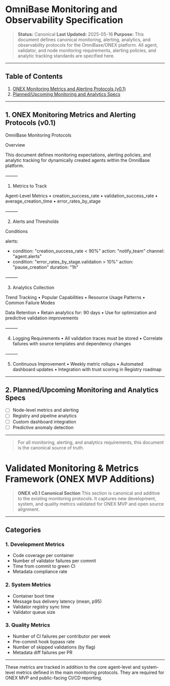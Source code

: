 <!-- === OmniNode:Metadata ===
<!-- metadata_version: 0.1.0 -->
<!-- protocol_version: 0.1.0 -->
<!-- owner: OmniNode Team -->
<!-- copyright: OmniNode Team -->
<!-- schema_version: 0.1.0 -->
<!-- name: monitoring.md -->
<!-- version: 1.0.0 -->
<!-- uuid: 6e02fce0-b108-44b9-9109-b3e796552882 -->
<!-- author: OmniNode Team -->
<!-- created_at: 2025-05-21T12:41:40.159626 -->
<!-- last_modified_at: 2025-05-21T16:42:46.084449 -->
<!-- description: Stamped by ONEX -->
<!-- state_contract: state_contract://default -->
<!-- lifecycle: active -->
<!-- hash: fd42ebfbbb44b7e65805628eb33ced44330348dd0fcd11cf4c292ff92917efda -->
<!-- entrypoint: {'type': 'python', 'target': 'monitoring.md'} -->
<!-- runtime_language_hint: python>=3.11 -->
<!-- namespace: onex.stamped.monitoring -->
<!-- meta_type: tool -->
<!-- === /OmniNode:Metadata === -->

<!-- === OmniNode:Metadata ===
<!-- metadata_version: 0.1.0 -->
<!-- protocol_version: 0.1.0 -->
<!-- owner: OmniNode Team -->
<!-- copyright: OmniNode Team -->
<!-- schema_version: 0.1.0 -->
<!-- name: monitoring.md -->
<!-- version: 1.0.0 -->
<!-- uuid: c943c316-dbad-4964-aa5a-8b8d28f11d53 -->
<!-- author: OmniNode Team -->
<!-- created_at: 2025-05-21T12:33:43.434570 -->
<!-- last_modified_at: 2025-05-21T16:39:56.270656 -->
<!-- description: Stamped by ONEX -->
<!-- state_contract: state_contract://default -->
<!-- lifecycle: active -->
<!-- hash: b88d7fdf3dfaa3ac367bd783ff55d24ed1b11fb17ca41e8288c0ffa23aeb0035 -->
<!-- entrypoint: {'type': 'python', 'target': 'monitoring.md'} -->
<!-- runtime_language_hint: python>=3.11 -->
<!-- namespace: onex.stamped.monitoring -->
<!-- meta_type: tool -->
<!-- === /OmniNode:Metadata === -->

<!-- === OmniNode:Metadata ===
<!-- metadata_version: 0.1.0 -->
<!-- protocol_version: 0.1.0 -->
<!-- owner: OmniNode Team -->
<!-- copyright: OmniNode Team -->
<!-- schema_version: 0.1.0 -->
<!-- name: monitoring.md -->
<!-- version: 1.0.0 -->
<!-- uuid: 120c470f-864a-4122-b965-8ad213a40656 -->
<!-- author: OmniNode Team -->
<!-- created_at: 2025-05-21T09:28:42.662781 -->
<!-- last_modified_at: 2025-05-21T16:24:00.305966 -->
<!-- description: Stamped by ONEX -->
<!-- state_contract: state_contract://default -->
<!-- lifecycle: active -->
<!-- hash: dfc508a524d71fc206f9d56c8deb55b92047e36d617bc3970f1d903752c4206e -->
<!-- entrypoint: {'type': 'python', 'target': 'monitoring.md'} -->
<!-- runtime_language_hint: python>=3.11 -->
<!-- namespace: onex.stamped.monitoring -->
<!-- meta_type: tool -->
<!-- === /OmniNode:Metadata === -->

# OmniBase Monitoring and Observability Specification

> **Status:** Canonical
> **Last Updated:** 2025-05-16
> **Purpose:** This document defines canonical monitoring, alerting, analytics, and observability protocols for the OmniBase/ONEX platform. All agent, validator, and node monitoring requirements, alerting policies, and analytic tracking standards are specified here.

---

## Table of Contents

1. [ONEX Monitoring Metrics and Alerting Protocols (v0.1)](#onex-monitoring-metrics-and-alerting-protocols-v01)
2. [Planned/Upcoming Monitoring and Analytics Specs](#planned-upcoming-monitoring-and-analytics-specs)

---

## 1. ONEX Monitoring Metrics and Alerting Protocols (v0.1)

OmniBase Monitoring Protocols

Overview

This document defines monitoring expectations, alerting policies, and analytic tracking for dynamically created agents within the OmniBase platform.

⸻

1. Metrics to Track

Agent-Level Metrics
	•	creation_success_rate
	•	validation_success_rate
	•	average_creation_time
	•	error_rates_by_stage

⸻

2. Alerts and Thresholds

Conditions

alerts:
  - condition: "creation_success_rate < 90%"
    action: "notify_team"
    channel: "agent.alerts"
  - condition: "error_rates_by_stage.validation > 10%"
    action: "pause_creation"
    duration: "1h"

⸻

3. Analytics Collection

Trend Tracking
	•	Popular Capabilities
	•	Resource Usage Patterns
	•	Common Failure Modes

Data Retention
	•	Retain analytics for: 90 days
	•	Use for optimization and predictive validation improvements

⸻

4. Logging Requirements
	•	All validation traces must be stored
	•	Correlate failures with source templates and dependency changes

⸻

5. Continuous Improvement
	•	Weekly metric rollups
	•	Automated dashboard updates
	•	Integration with trust scoring in Registry roadmap

---

## 2. Planned/Upcoming Monitoring and Analytics Specs

- [ ] Node-level metrics and alerting
- [ ] Registry and pipeline analytics
- [ ] Custom dashboard integration
- [ ] Predictive anomaly detection

---

> For all monitoring, alerting, and analytics requirements, this document is the canonical source of truth.

# Validated Monitoring & Metrics Framework (ONEX MVP Additions)

> **ONEX v0.1 Canonical Section**
> This section is canonical and additive to the existing monitoring protocols. It captures new development, system, and quality metrics validated for ONEX MVP and open source alignment.

---

## Categories

### 1. Development Metrics

- Code coverage per container
- Number of validator failures per commit
- Time from commit to green CI
- Metadata compliance rate

### 2. System Metrics

- Container boot time
- Message bus delivery latency (mean, p95)
- Validator registry sync time
- Validator queue size

### 3. Quality Metrics

- Number of CI failures per contributor per week
- Pre-commit hook bypass rate
- Number of skipped validations (by flag)
- Metadata diff failures per PR

---

These metrics are tracked in addition to the core agent-level and system-level metrics defined in the main monitoring protocols. They are required for ONEX MVP and public-facing CI/CD reporting.
